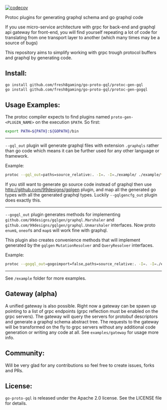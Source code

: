 [![codecov](https://codecov.io/gh/danielvladco/go-proto-gql/branch/refactor-and-e2e-tests/graph/badge.svg?token=L3N8kUGpGV)](https://codecov.io/gh/danielvladco/go-proto-gql)

Protoc plugins for generating graphql schema and go graphql code

If you use micro-service architecture with grpc for back-end and graphql api gateway for front-end, you will find yourself
repeating a lot of code for translating from one transport layer to another (which many times may be a source of bugs)

This repository aims to simplify working with grpc trough protocol buffers and graphql by generating code.

Install:
-

```sh
go install github.com/fresh8gaming/go-proto-gql/protoc-gen-gql
go install github.com/fresh8gaming/go-proto-gql/protoc-gen-gogql
```

Usage Examples:
-
The protoc compiler expects to find plugins named `proto-gen-<PLUGIN_NAME>` on the execution `$PATH`. So first:

```sh
export PATH=${PATH}:${GOPATH}/bin
```

---
`--gql_out` plugin will generate graphql files with extension `.graphqls` 
rather than go code which means it can be further used for any other language or framework.

Example: 
```sh
protoc --gql_out=paths=source_relative:. -I=. -I=./example/ ./example/*.proto
```

If you still want to generate go source code instead of graphql then use 
http://github.com/99designs/gqlgen plugin, and map all the generated go types with all the generated graphql types. 
Luckily `--gqlgencfg_out` plugin does exactly this. 

---
`--gogql_out` plugin generates methods for implementing
`github.com/99designs/gqlgen/graphql.Marshaler` and `github.com/99designs/gqlgen/graphql.Unmarshaler` interfaces. Now proto `enum`s, `oneof`s and `map`s will work fine with graphql. 

This plugin also creates convenience methods that will implement generated by the `gqlgen` `MutationResolver` and `QueryResolver` interfaces.

Example:
```sh
protoc --gogql_out=gogoimport=false,paths=source_relative:. -I=. -I=./example/ ./example/*.proto
``` 

---
See `/example` folder for more examples.

## Gateway (alpha)
A unified gateway is also possible. Right now a gateway can be spawn up 
pointing to a list of grpc endpoints (grpc reflection must be enabled on the grpc servers).
The gateway will query the servers for protobuf descriptors and generate a graphql schema abstract tree.
The requests to the gateway will be transformed on the fly to grpc servers without any additional code generation 
or writing any code at all. See `examples/gateway` for usage more info. 

## Community:
Will be very glad for any contributions so feel free to create issues, forks and PRs.

## License:

`go-proto-gql` is released under the Apache 2.0 license. See the LICENSE file for details.
